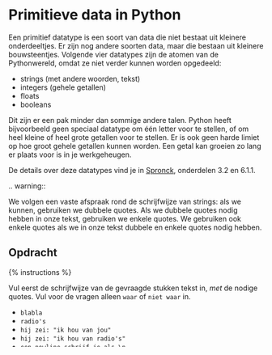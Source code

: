 # Primitieve data in Python
Een primitief datatype is een soort van data die niet bestaat uit kleinere onderdeeltjes. Er zijn nog andere soorten data, maar die bestaan uit kleinere bouwsteentjes. Volgende vier datatypes zijn de atomen van de Pythonwereld, omdat ze niet verder kunnen worden opgedeeld:

* strings (met andere woorden, tekst)
* integers (gehele getallen)
* floats
* booleans

Dit zijn er een pak minder dan sommige andere talen. Python heeft bijvoorbeeld geen speciaal datatype om één letter voor te stellen, of om heel kleine of heel grote getallen voor te stellen. Er is ook geen harde limiet op hoe groot gehele getallen kunnen worden. Een getal kan groeien zo lang er plaats voor is in je werkgeheugen.

De details over deze datatypes vind je in [Spronck](http://www.spronck.net/pythonbook/pythonboek.pdf), onderdelen 3.2 en 6.1.1.

.. warning::

   We volgen een vaste afspraak rond de schrijfwijze van strings: als we kunnen, gebruiken we dubbele quotes. Als we dubbele quotes nodig hebben in onze tekst, gebruiken we enkele quotes. We gebruiken ook enkele quotes als we in onze tekst dubbele en enkele quotes nodig hebben.

## Opdracht
{% instructions %}

Vul eerst de schrijfwijze van de gevraagde stukken tekst in, *met* de nodige quotes. Vul voor de vragen alleen `waar` of `niet waar` in.

* `blabla`
* `radio's`
* `hij zei: "ik hou van jou"`
* `hij zei: "ik hou van radio's"`
* `een newline schrijf je als \n`
* `een backslash schrijf je als \\`
* `5` is voor Python hetzelfde als `5.0`?
* Python maakt geen rekenfouten?
